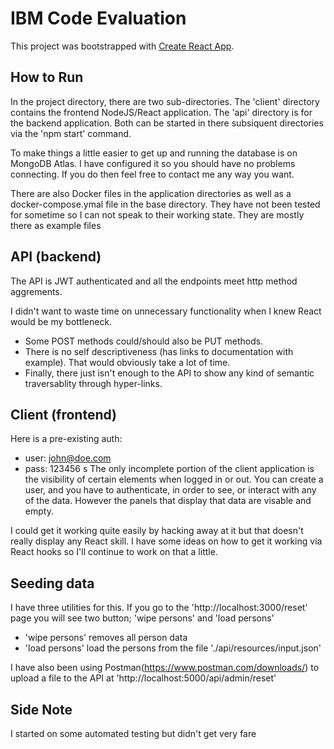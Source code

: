 # IBM Code Evaluation

This project was bootstrapped with [Create React App](https://github.com/facebook/create-react-app).

## How to Run

In the project directory, there are two sub-directories. The 'client' directory contains the frontend NodeJS/React application.  The 'api' directory is for the backend application.  Both can be started in there subsiquent directories via the 'npm start' command.

To make things a little easier to get up and running the database is on MongoDB Atlas.  I have configured it so you should have no problems connecting.  If you do then feel free to contact me any way you want. 

There are also Docker files in the application directories as well as a docker-compose.ymal file in the base directory.  They have not been tested for sometime so I can not speak to their working state.  They are mostly there as example files

## API (backend)

The API is JWT authenticated and all the endpoints meet http method aggrements.  

I didn't want to waste time on unnecessary functionality when I knew React would be my bottleneck. 
 - Some POST methods could/should also be PUT methods.
 - There is no self descriptiveness (has links to documentation with example).  That would obviously take a lot of time.
 - Finally, there just isn't enough to the API to show any kind of semantic traversablity through hyper-links.


## Client (frontend)

Here is a pre-existing auth:
 - user: john@doe.com
 - pass: 123456
s
The only incomplete portion of the client application is the visibility of certain elements when logged in or out.  You can create a user, and you have to authenticate, in order to see, or interact with any of the data.  However the panels that display that data are visable and empty.

I could get it working quite easily by hacking away at it but that doesn't really display any React skill.  I have some ideas on how to get it working via React hooks so I'll continue to work on that a little.


## Seeding data

I have three utilities for this. If you go to the 'http://localhost:3000/reset' page you will see two button; 'wipe persons' and 'load persons'
 - 'wipe persons' removes all person data
 - 'load persons' load the persons from the file './api/resources/input.json'

I have also been using Postman(https://www.postman.com/downloads/) to upload a file to the API at 'http://localhost:5000/api/admin/reset'


## Side Note

I started on some automated testing but didn't get very fare
